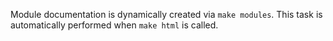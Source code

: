Module documentation is dynamically created via ```make modules```.
This task is automatically performed when ```make html``` is called.
